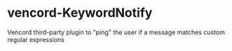 # vencord-KeywordNotify
Vencord third-party plugin to "ping" the user if a message matches custom regular expressions

